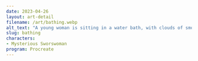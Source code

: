 ```yaml
---
date: 2023-04-26
layout: art-detail
filename: /art/bathing.webp
alt_text: "A young woman is sitting in a water bath, with clouds of smoke surrounding her. The bath building is built out of wood planks, and sunlight is peeking through the windows."
slug: bathing
characters:
- Mysterious Sworswoman
program: Procreate
---
```

